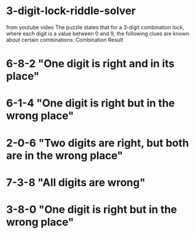 # 3-digit-lock-riddle-solver
from youtube video
 The puzzle states that for a 3-digit combination lock, where each
 digit is a value between 0 and 9, the following clues are known
 about certain combinations:
 Combination  Result
# 6-8-2        "One digit is right and in its place"
# 6-1-4        "One digit is right but in the wrong place"
# 2-0-6        "Two digits are right, but both are in the wrong place"
# 7-3-8        "All digits are wrong"
# 3-8-0        "One digit is right but in the wrong place"
